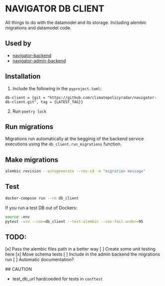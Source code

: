 # NAVIGATOR DB CLIENT
All things to do with the datamodel and its storage. Including alembic migrations and datamodel code.

## Used by
- [navigator-backend](https://github.com/climatepolicyradar/navigator-backend)
- [navigator-admin-backend](https://github.com/climatepolicyradar/navigator-admin-backend)

## Installation

1. Include the following in the `pyproject.toml`:

```
db-client = {git = "https://github.com/climatepolicyradar/navigator-db-client.git", tag = {LATEST_TAG}}
```

2. Run `poetry lock`

## Run migrations
Migrations run automatically at the begginig of the backend service executions using the `db_client.run_migrations` function.

## Make migrations

```bash
alembic revision --autogenerate --rev-id -m "migration message"
```

## Test

```bash
docker-compose run --rm db_client
```

If you run a test DB out of Dockers:

```bash
source .env
pytest -vvv --cov=db_client --test-alembic --cov-fail-under=95
```

## TODO:

[x] Pass the alembic files path in a better way
[ ] Create some unit testing here
[x] Move schema tests
[ ] Include in the admin backend the migrations run
[ ] Automatic documentation?

## CAUTION
- test_db_url hardcoeded for tests in `conftest`
